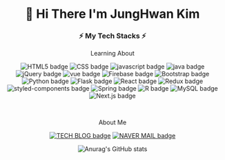 <div align='center'>

# 👋 Hi There I'm JungHwan Kim
  
</div>

<h3 align= "center"> ⚡️ My Tech Stacks ⚡️ </h3>

<p align= "center"> Learning About </p>

<div align= "center"> 
  
![HTML5 badge](http://img.shields.io/badge/HTML-E34F26?style=flat-square&logo=HTML5&logoColor=white)
![CSS badge](http://img.shields.io/badge/CSS-1572B6?style=flat-square&logo=css3&logoColor=white)
![javascript badge](http://img.shields.io/badge/JAVASCRIPT-F7DF1E?style=flat-square&logo=javaScript&logoColor=white)
![java badge](http://img.shields.io/badge/JAVA-007396?style=flat-square&logo=java&logoColor=white)
    <br>
![jQuery badge](http://img.shields.io/badge/jQuery-0769AD?style=flat-square&logo=jQuery&logoColor=white)
![vue badge](http://img.shields.io/badge/Vue.js-4FC08D?style=flat-square&logo=Vue.js&logoColor=white)
![Firebase badge](http://img.shields.io/badge/Firebase-FFCA28?style=flat-square&logo=Firebase&logoColor=white)
![Bootstrap badge](http://img.shields.io/badge/Bootstrap-7952B3?style=flat-square&logo=Bootstrap&logoColor=white)
    <br>
![Python badge](http://img.shields.io/badge/Python-3776AB?style=flat-square&logo=Python&logoColor=white)
![Flask badge](http://img.shields.io/badge/Flask-000000?style=flat-square&logo=Flask&logoColor=white)
![React badge](http://img.shields.io/badge/React-61DAFB?style=flat-square&logo=React&logoColor=white)
![Redux badge](http://img.shields.io/badge/Redux-764ABC?style=flat-square&logo=Redux&logoColor=white)
  <br>
![styled-components badge](http://img.shields.io/badge/styled-components-DB7093?style=flat-square&logo=styledcomponents&logoColor=white)
![Spring badge](http://img.shields.io/badge/Spring-6DB33F?style=flat-square&logo=Spring&logoColor=white)
![R badge](http://img.shields.io/badge/R-276DC3?style=flat-square&logo=R&logoColor=white)
![MySQL badge](http://img.shields.io/badge/MySQL-4479A1?style=flat-square&logo=R&logoColor=white)
![Next.js badge](http://img.shields.io/badge/Next.js-000000?style=flat-square&logo=Next.js&logoColor=white)

  
  
</div>

<br>


<p align= "center"> About Me </p>

<div align= "center"> 
  
[![TECH BLOG badge](http://img.shields.io/badge/TECH%20BLOG-00B336?style=flat-square&logo=Vimeo&logoColor=white&link=https://velog.io/@padd60/)](https://velog.io/@padd60)
[![NAVER MAIL badge](http://img.shields.io/badge/MAIL-03C75A?style=flat-square&logo=Naver&logoColor=white&link=mailto:padd60@naver.com/)](mailto:padd60@naver.com)

</div>


<div align='center'>
  
![Anurag's GitHub stats](https://github-readme-stats.vercel.app/api?username=padd60&theme=radical&show_icons=true)
  
</div>
